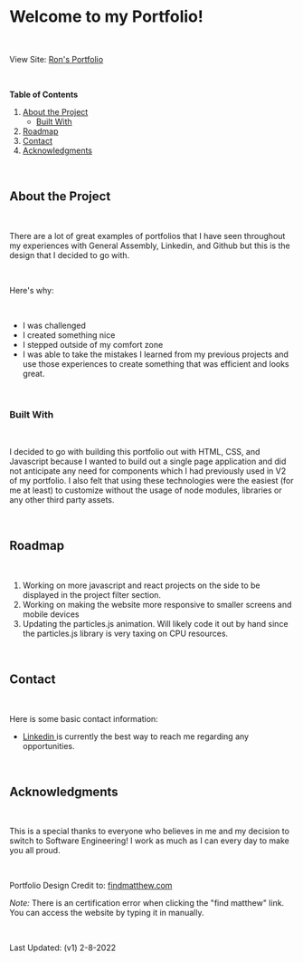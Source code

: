 # Welcome to my Portfolio!

<br>

View Site:  [Ron's Portfolio](https://ronbp95.github.io/port3.0/index.html)

<br>

**Table of Contents**

1. <a href="#about"> About the Project </a>
    - <a href="#built"> Built With</a>
2. <a href="#roadmap"> Roadmap </a>
3. <a href="#contact"> Contact </a>
4. <a href="#acknowledgments"> Acknowledgments </a>



<div id="about"></div>

<br>

## **About the Project**

<br>

There are a lot of great examples of portfolios that I have seen throughout my experiences with General Assembly, Linkedin, and Github but this is the design that I decided to go with.

<br>

Here's why:

<br>

- I was challenged
- I created something nice
- I stepped outside of my comfort zone
- I was able to take the mistakes I learned from my previous projects and use those experiences to create something that was efficient and looks great.

<br>

<div id="built"> </div>

### **Built With**

<br>

I decided to go with building this portfolio out with HTML, CSS, and Javascript because I wanted to build out a single page application and did not anticipate any need for components which I had previously used in V2 of my portfolio. I also felt that using these technologies were the easiest (for me at least) to customize without the usage of node modules, libraries or any other third party assets. 

<br>

<div id="roadmap"> </div>

## **Roadmap**

<br>

1. Working on more javascript and react projects on the side to be displayed in the project filter section.
2. Working on making the website more responsive to smaller screens and mobile devices
3. Updating the particles.js animation. Will likely code it out by hand since the particles.js library is very taxing on CPU resources.

<br>

<div id="contact"> </div>

## **Contact**

<br>

Here is some basic contact information:
- <a href="https://www.linkedin.com/in/ron-magpantay/"> Linkedin </a> is currently the best way to reach me regarding any opportunities. 

<br>

<div id="acknowledgements"> </div>

## **Acknowledgments**

<br>

This is a special thanks to everyone who believes in me and my decision to switch to Software Engineering! I work as much as I can every day to make you all proud.

<br>

Portfolio Design Credit to: <a href="https://findmatthew.com"> findmatthew.com </a>


*Note:* There is an certification error when clicking the "find matthew" link. You can access the website by typing it in manually.

<br>

Last Updated: (v1) 2-8-2022 









